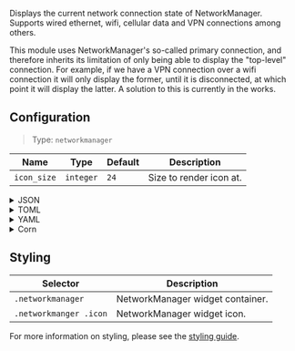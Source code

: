 Displays the current network connection state of NetworkManager. Supports wired ethernet, wifi,
cellular data and VPN connections among others.

This module uses NetworkManager's so-called primary connection, and therefore inherits its
limitation of only being able to display the "top-level" connection. For example, if we have a VPN
connection over a wifi connection it will only display the former, until it is disconnected, at
which point it will display the latter. A solution to this is currently in the works.

## Configuration

> Type: `networkmanager`

| Name        | Type      | Default | Description             |
|-------------|-----------|---------|-------------------------|
| `icon_size` | `integer` | `24`    | Size to render icon at. |

<details>
  <summary>JSON</summary>

  ```json
  {
    "end": [
      {
        "type": "networkmanager",
        "icon_size": 32
      }
    ]
  }
  ```
</details>

<details>
  <summary>TOML</summary>

  ```toml
  [[end]]
  type = "networkmanager"
  icon_size = 32
  ```
</details>

<details>
  <summary>YAML</summary>

  ```yaml
  end:
    - type: "networkmanager"
      icon_size: 32
  ```
</details>

<details>
  <summary>Corn</summary>

  ```corn
  {
    end = [
      {
        type = "networkmanager"
        icon_size = 32
      }
    ]
  }
  ```
</details>

## Styling

| Selector               | Description                      |
|------------------------|----------------------------------|
| `.networkmanager`      | NetworkManager widget container. |
| `.networkmanger .icon` | NetworkManager widget icon.      |

For more information on styling, please see the [styling guide](styling-guide).
